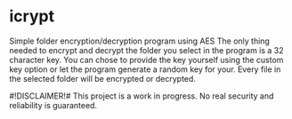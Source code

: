 # icrypt
Simple folder encryption/decryption program using AES
The only thing needed to encrypt and decrypt the folder you select in the program is a 32 character key. You can chose to provide the key yourself using the custom key option or let the program generate a random key for your.
Every file in the selected folder will be encrypted or decrypted. 

#!DISCLAIMER!#
This project is a work in progress. No real security and reliability is guaranteed.
